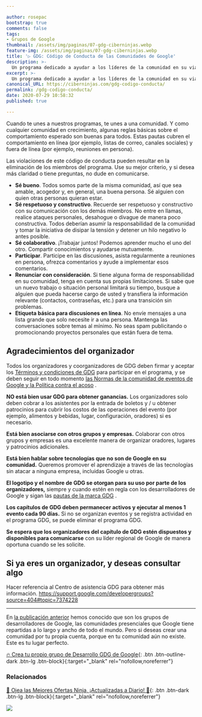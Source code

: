```yaml
---

author: rosepac
bootstrap: true
comments: false
tags:
- Grupos de Google
thumbnail: /assets/img/paginas/07-gdg-ciberninjas.webp
feature-img: /assets/img/paginas/07-gdg-ciberninjas.webp
title: '▷ GDG: Código de Conducta de las Comunidades de Google'
description: >-
  Un programa dedicado a ayudar a los líderes de la comunidad en su viaje para construir grupos de desarrolladores exitosos y comprometidos a través de capacitación, trabajo en red y más.
excerpt: >-
  Un programa dedicado a ayudar a los líderes de la comunidad en su viaje para construir grupos de desarrolladores exitosos y comprometidos a través de capacitación, trabajo en red y más.
canonical_URL: https://ciberninjas.com/gdg-codigo-conducta/
permalink: /gdg-codigo-conducta/
date: 2020-07-29 10:58:32
published: true

---
```


Cuando te unes a nuestros programas, te unes a una comunidad. Y como cualquier comunidad en crecimiento, algunas reglas básicas sobre el comportamiento esperado son buenas para todos. Estas pautas cubren el comportamiento en línea (por ejemplo, listas de correo, canales sociales) y fuera de línea (por ejemplo, reuniones en persona).

Las violaciones de este código de conducta pueden resultar en la eliminación de los miembros del programa. Use su mejor criterio, y si desea más claridad o tiene preguntas, no dude en comunicarse.

- **Sé bueno**. Todos somos parte de la misma comunidad, así que sea amable, acogedor y, en general, una buena persona. Sé alguien con quien otras personas quieran estar.
- **Sé respetuoso y constructivo**. Recuerde ser respetuoso y constructivo con su comunicación con los demás miembros. No entre en llamas, realice ataques personales, desahogue o divague de manera poco constructiva. Todos deberían asumir la responsabilidad de la comunidad y tomar la iniciativa de disipar la tensión y detener un hilo negativo lo antes posible.
- **Sé colaborativo**. ¡Trabajar juntos! Podemos aprender mucho el uno del otro. Compartir conocimientos y ayudarse mutuamente.
- **Participar**. Participe en las discusiones, asista regularmente a reuniones en persona, ofrezca comentarios y ayude a implementar esos comentarios.
- **Renunciar con consideración**. Si tiene alguna forma de responsabilidad en su comunidad, tenga en cuenta sus propias limitaciones. Si sabe que un nuevo trabajo o situación personal limitará su tiempo, busque a alguien que pueda hacerse cargo de usted y transfiera la información relevante (contactos, contraseñas, etc.) para una transición sin problemas.
- **Etiqueta básica para discusiones en línea**. No envíe mensajes a una lista grande que solo necesite ir a una persona. Mantenga las conversaciones sobre temas al mínimo. No seas spam publicitando o promocionando proyectos personales que están fuera de tema.

## **Agradecimientos del organizador**

Todos los organizadores y coorganizadores de GDG deben firmar y aceptar los [Términos y condiciones de GDG](https://developers.google.com/community/gdg/terms-and-conditions) para participar en el programa, y se deben seguir en todo momento [las Normas de la comunidad de eventos de Google y la Política contra el acoso](https://www.google.com/events/policy/anti-harassmentpolicy.html) .

**NO está bien usar GDG para obtener ganancias.** Los organizadores solo deben cobrar a los asistentes por la entrada de boletos y / u obtener patrocinios para cubrir los costos de las operaciones del evento (por ejemplo, alimentos y bebidas, lugar, configuración, oradores) si es necesario.

**Está bien asociarse con otros grupos y empresas.** Colaborar con otros grupos y empresas es una excelente manera de organizar oradores, lugares y patrocinios adicionales.

**Está bien hablar sobre tecnologías que no son de Google en su comunidad.** Queremos promover el aprendizaje a través de las tecnologías sin atacar a ninguna empresa, incluidas Google u otras.

**El logotipo y el nombre de GDG se otorgan para su uso por parte de los organizadores,** siempre y cuando estén en regla con los desarrolladores de Google y sigan las [pautas de la marca GDG](https://developers.google.com/community/gdg/brand-guidelines) .

**Los capítulos de GDG deben permanecer activos y ejecutar al menos 1 evento cada 90 días.** Si no se organizan eventos y se registra actividad en el programa GDG, se puede eliminar el programa GDG.

**Se espera que los organizadores del capítulo de GDG estén dispuestos y disponibles para comunicarse** con su líder regional de Google de manera oportuna cuando se les solicite.

## **Si ya eres un organizador, y deseas consultar algo**

Hacer referencia al Centro de asistencia GDG para obtener más información. https://support.google.com/developergroups?source=404#topic=7374228

---

En [la publicación anterior](https://ciberninjas.com/gdg-grupos-desarrollo-google/) hemos conocido que son los grupos de desarrolladores de Google, las comunidades presenciales que Google tiene repartidas a lo largo y ancho de todo el mundo. Pero si deseas crear una comunidad por tu propia cuenta, porque en tu comunidad aún no existe. Este es tu lugar perfecto.


<!-- https://developers.google.com/community/gdg/organizers -->
[🔥 Crea tu propio grupo de Desarrollo GDG de Google](https://gdg.advocu.com/home/applications/form){: .btn .btn-outline-dark .btn-lg .btn-block}{:target="_blank" rel="nofollow,noreferrer"}

### **Relacionados** <!-- omit in toc -->

[🎁 Ojea las Mejores Ofertas Ninja, ¡Actualizadas a Diario! 🛒](https://www.amazon.es/shop/cibercursos){: .btn .btn-dark .btn-lg .btn-block}{:target="_blank" rel="nofollow,noreferrer"}

![]("")